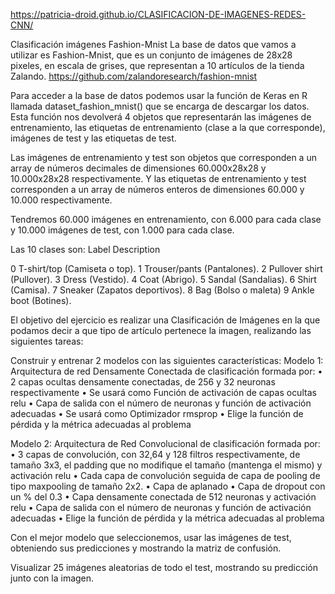 https://patricia-droid.github.io/CLASIFICACION-DE-IMAGENES-REDES-CNN/

Clasificación imágenes Fashion-Mnist
La base de datos que vamos a utilizar es Fashion-Mnist, que es un conjunto de imágenes de 28x28 pixeles, en escala de grises, que representan a 10 artículos de la tienda Zalando. https://github.com/zalandoresearch/fashion-mnist

Para acceder a la base de datos podemos usar la función de Keras en R llamada dataset_fashion_mnist() que se encarga de descargar los datos. Esta función nos devolverá 4 objetos que representarán las imágenes de entrenamiento, las etiquetas de entrenamiento (clase a la que corresponde), imágenes de test y las etiquetas de test.

Las imágenes de entrenamiento y test son objetos que corresponden a un array de números decimales de dimensiones 60.000x28x28 y 10.000x28x28 respectivamente. Y las etiquetas de entrenamiento y test corresponden a un array de números enteros de dimensiones 60.000 y 10.000 respectivamente.

Tendremos 60.000 imágenes en entrenamiento, con 6.000 para cada clase y 10.000 imágenes de test, con 1.000 para cada clase.

Las 10 clases son: Label Description

0 T-shirt/top (Camiseta o top). 1 Trouser/pants (Pantalones). 2 Pullover shirt (Pullover). 3 Dress (Vestido). 4 Coat (Abrigo). 5 Sandal (Sandalias). 6 Shirt (Camisa). 7 Sneaker (Zapatos deportivos). 8 Bag (Bolso o maleta) 9 Ankle boot (Botines).

El objetivo del ejercicio es realizar una Clasificación de Imágenes en la que podamos decir a que tipo de artículo pertenece la imagen, realizando las siguientes tareas:

Construir y entrenar 2 modelos con las siguientes características:
Modelo 1: Arquitectura de red Densamente Conectada de clasificación formada por: • 2 capas ocultas densamente conectadas, de 256 y 32 neuronas respectivamente • Se usará como Función de activación de capas ocultas relu • Capa de salida con el número de neuronas y función de activación adecuadas • Se usará como Optimizador rmsprop • Elige la función de pérdida y la métrica adecuadas al problema

Modelo 2: Arquitectura de Red Convolucional de clasificación formada por: • 3 capas de convolución, con 32,64 y 128 filtros respectivamente, de tamaño 3x3, el padding que no modifique el tamaño (mantenga el mismo) y activación relu • Cada capa de convolución seguida de capa de pooling de tipo maxpooling de tamaño 2x2. • Capa de aplanado • Capa de dropout con un % del 0.3 • Capa densamente conectada de 512 neuronas y activación relu • Capa de salida con el número de neuronas y función de activación adecuadas • Elige la función de pérdida y la métrica adecuadas al problema

Con el mejor modelo que seleccionemos, usar las imágenes de test, obteniendo sus predicciones y mostrando la matriz de confusión.

Visualizar 25 imágenes aleatorias de todo el test, mostrando su predicción junto con la imagen.
